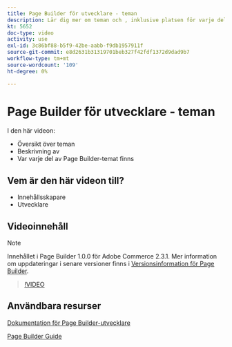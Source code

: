```yaml
---
title: Page Builder för utvecklare - teman
description: Lär dig mer om teman och ​, inklusive platsen för varje del av Page Builder-temat.
kt: 5652
doc-type: video
activity: use
exl-id: 3c86bf88-b5f9-42be-aabb-f9db1957911f
source-git-commit: e8d2631b31319701beb327f42fdf1372d9dad9b7
workflow-type: tm+mt
source-wordcount: '109'
ht-degree: 0%

---
```


# Page Builder för utvecklare - teman

I den här videon:

- Översikt över teman
- Beskrivning av &#x200B;
- Var varje del av Page Builder-temat finns &#x200B;

## Vem är den här videon till?

- Innehållsskapare
- Utvecklare

## Videoinnehåll

>[!NOTE]
>
>Innehållet i Page Builder 1.0.0 för Adobe Commerce 2.3.1. Mer information om uppdateringar i senare versioner finns i [Versionsinformation för Page Builder](https://experienceleague.adobe.com/docs/commerce-admin/page-builder/release-notes.html).

>[!VIDEO](https://video.tv.adobe.com/v/35711?quality=12&learn=on)

## Användbara resurser

[Dokumentation för Page Builder-utvecklare](https://developer.adobe.com/commerce/frontend-core/page-builder/)

[Page Builder Guide](https://experienceleague.adobe.com/docs/commerce-admin/page-builder/introduction.html)
